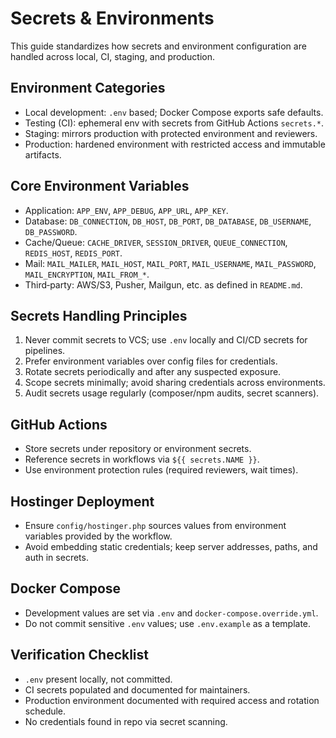# Secrets & Environments

This guide standardizes how secrets and environment configuration are handled across local, CI, staging, and production.

## Environment Categories

- Local development: `.env` based; Docker Compose exports safe defaults.
- Testing (CI): ephemeral env with secrets from GitHub Actions `secrets.*`.
- Staging: mirrors production with protected environment and reviewers.
- Production: hardened environment with restricted access and immutable artifacts.

## Core Environment Variables

- Application: `APP_ENV`, `APP_DEBUG`, `APP_URL`, `APP_KEY`.
- Database: `DB_CONNECTION`, `DB_HOST`, `DB_PORT`, `DB_DATABASE`, `DB_USERNAME`, `DB_PASSWORD`.
- Cache/Queue: `CACHE_DRIVER`, `SESSION_DRIVER`, `QUEUE_CONNECTION`, `REDIS_HOST`, `REDIS_PORT`.
- Mail: `MAIL_MAILER`, `MAIL_HOST`, `MAIL_PORT`, `MAIL_USERNAME`, `MAIL_PASSWORD`, `MAIL_ENCRYPTION`, `MAIL_FROM_*`.
- Third‑party: AWS/S3, Pusher, Mailgun, etc. as defined in `README.md`.

## Secrets Handling Principles

1. Never commit secrets to VCS; use `.env` locally and CI/CD secrets for pipelines.
2. Prefer environment variables over config files for credentials.
3. Rotate secrets periodically and after any suspected exposure.
4. Scope secrets minimally; avoid sharing credentials across environments.
5. Audit secrets usage regularly (composer/npm audits, secret scanners).

## GitHub Actions

- Store secrets under repository or environment secrets.
- Reference secrets in workflows via `${{ secrets.NAME }}`.
- Use environment protection rules (required reviewers, wait times).

## Hostinger Deployment

- Ensure `config/hostinger.php` sources values from environment variables provided by the workflow.
- Avoid embedding static credentials; keep server addresses, paths, and auth in secrets.

## Docker Compose

- Development values are set via `.env` and `docker-compose.override.yml`.
- Do not commit sensitive `.env` values; use `.env.example` as a template.

## Verification Checklist

- `.env` present locally, not committed.
- CI secrets populated and documented for maintainers.
- Production environment documented with required access and rotation schedule.
- No credentials found in repo via secret scanning.
